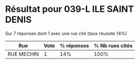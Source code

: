 # Résultat pour 039-L ILE SAINT DENIS

Sur 7 réponses dont 1 avec une rue cité (taux réussite 14%)

| Rue | Vote | % réponses | % Nb rues cités|
|-----|------|------------|----------------|
| RUE MECHIN | 1 | 14% | 100%|
